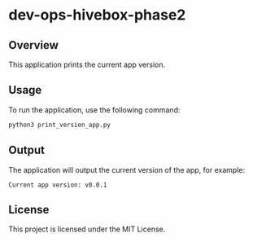 # dev-ops-hivebox-phase2

## Overview

This application prints the current app version.

## Usage

To run the application, use the following command:

```sh
python3 print_version_app.py
```

## Output

The application will output the current version of the app, for example:

```
Current app version: v0.0.1
```

## License

This project is licensed under the MIT License.